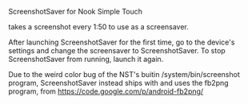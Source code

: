 ScreenshotSaver for Nook Simple Touch

takes a screenshot every 1:50 to use as a screensaver.

After launching ScreenshotSaver for the first time, go to the device's settings and change the screensaver to ScreenshotSaver.
To stop ScreenshotSaver from running, launch it again.

Due to the weird color bug of the NST's buitin /system/bin/screenshot program,
ScreenshotSaver instead ships with and uses the fb2png program, from <https://code.google.com/p/android-fb2png/>
